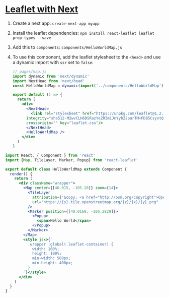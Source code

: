 # [Leaflet with Next](https://github.com/resources/snippets/blob/master/leaflet-with-next)

1.  Create a next app: `create-next-app myapp`
2.  Install the leaflet dependencies: `npm install react-leaflet leaflet prop-types --save`
3.  Add this to `components`: `components/HelloWorldMap.js`
4.  To use this component, add the leaflet stylesheet to the `<head>` and
    use a dynamic import with `ssr` set to `false`:

    ``` jsx
    // pages/map.js
    import dynamic from 'next/dynamic'
    import NextHead from 'next/head'
    const HelloWorldMap = dynamic(import('../components/HelloWorldMap'), {ssr: false})

    export default () => {
      return (
        <div>
          <NextHead>
            <link rel="stylesheet" href="https://unpkg.com/leaflet@1.2.0/dist/leaflet.css"
          integrity="sha512-M2wvCLH6DSRazYeZRIm1JnYyh22purTM+FDB5CsyxtQJYeKq83arPe5wgbNmcFXGqiSH2XR8dT/fJISVA1r/zQ=="
          crossorigin="" key="leaflet.css"/>
          </NextHead>
          <HelloWorldMap />
        </div>
      )
    }
    ```
``` jsx
import React, { Component } from 'react'
import {Map, TileLayer, Marker, Popup} from 'react-leaflet'

export default class HelloWorldMap extends Component {
  render() {
    return (
      <div className="wrapper">
        <Map center={[40.015, -105.28]} zoom={14}>
          <TileLayer
            attribution={'&copy; <a href="http://osm.org/copyright">OpenStreetMap</a> contributors'}
            url="https://{s}.tile.openstreetmap.org/{z}/{x}/{y}.png"
          />
          <Marker position={[40.0168, -105.2829]}>
            <Popup>
              <span>Hello World</span>
            </Popup>
          </Marker>
        </Map>
        <style jsx>{`
          .wrapper :global(.leaflet-container) {
            width: 100%;
            height: 100%;
            min-width: 500px;
            min-height: 400px;
          }
        `}</style>
      </div>
    )
  }
}
```